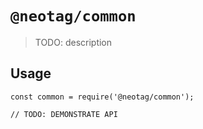 # `@neotag/common`

> TODO: description

## Usage

```
const common = require('@neotag/common');

// TODO: DEMONSTRATE API
```
